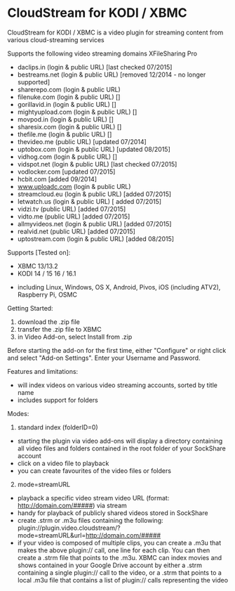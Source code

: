 CloudStream for KODI / XBMC
===========================

CloudStream for KODI / XBMC is a video plugin for streaming content from various cloud-streaming services

Supports the following video streaming domains
XFileSharing Pro
- daclips.in (login & public URL) [last checked 07/2015]
- bestreams.net (login & public URL) [removed 12/2014 - no longer supported]
- sharerepo.com (login & public URL)
- filenuke.com (login & public URL) []
- gorillavid.in (login & public URL) []
- mightyupload.com (login & public URL) []
- movpod.in (login & public URL) []
- sharesix.com (login & public URL) []
- thefile.me (login & public URL) []
- thevideo.me (public URL) [updated 07/2014]
- uptobox.com (login & public URL) [updated 08/2015]
- vidhog.com  (login & public URL) []
- vidspot.net (login & public URL) [last checked 07/2015]
- vodlocker.com [updated 07/2015]
- hcbit.com [added 09/2014]
- www.uploadc.com (login & public URL)
- streamcloud.eu (login & public URL) [added 07/2015]
- letwatch.us (login & public URL) [ added 07/2015]
- vidzi.tv (public URL) [added 07/2015]
- vidto.me (public URL) [added 07/2015]
- allmyvideos.net (login & public URL) [added 07/2015]
- realvid.net (public URL) [added 07/2015]
- uptostream.com (login & public URL) [added 08/2015]


Supports [Tested on]:
- XBMC 13/13.2
- KODI 14 / 15 16 / 16.1
* including Linux, Windows, OS X, Android, Pivos, iOS (including ATV2), Raspberry Pi, OSMC


Getting Started:
1) download the .zip file
2) transfer the .zip file to XBMC
3) in Video Add-on, select Install from .zip

Before starting the add-on for the first time, either "Configure" or right click and select "Add-on Settings".  Enter your Username and Password.

Features and limitations:
- will index videos on various video streaming accounts, sorted by title name
- includes support for folders

Modes:
1) standard index (folderID=0)
- starting the plugin via video add-ons will display a directory containing all video files and folders contained in the root folder of your SockShare account
- click on a video file to playback
- you can create favourites of the video files or folders
2) mode=streamURL
- playback a specific video stream video URL (format: http://domain.com/#####) via stream
- handy for playback of publicly shared videos stored in SockShare
- create .strm or .m3u files containing the following: plugin://plugin.video.cloudstream/?mode=streamURL&amp;url=http://domain.com/#####
- if your video is composed of multiple clips, you can create a .m3u that makes the above plugin:// call, one line for each clip.  You can then create a .strm file that points to the .m3u.  XBMC can index movies and shows contained in your Google Drive account by either a .strm containing a single plugin:// call to the video, or a .strm that points to a local .m3u file that contains a list of plugin:// calls representing the video

